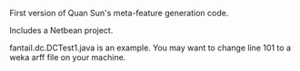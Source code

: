 First version of Quan Sun's meta-feature generation code.

Includes a Netbean project.

fantail.dc.DCTest1.java is an example. You may want to change line 101 to a weka arff file on your machine.
